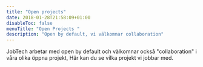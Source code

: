 ```yaml
---
title: "Open projects"
date: 2018-01-28T21:58:09+01:00
disableToc: false
menuTitle: "Open Projects "
description: "Open by default, vi välkomnar collaboration"
---
```

JobTech arbetar med open by default och välkomnar också "collaboration" i våra olika öppna projekt,
Här kan du se vilka projekt vi jobbar med.

